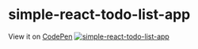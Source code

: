 # simple-react-todo-list-app

View it on [CodePen](https://simple-react-todo-list.netlify.app/)
[![simple-react-todo-list-app](https://raw.githubusercontent.com/ahmedhosna95/simple-react-todo-list-app/master/src/simplereacttodoappii.png)](https://github.com/ahmedhosna95/simple-react-todo-list-app)
